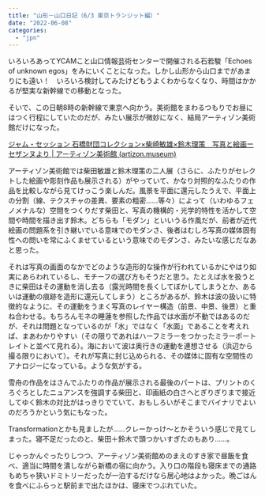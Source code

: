 ```yaml
---
title: "山形－山口日記（6/3 東京トランジット編）"
date: "2022-06-08"
categories: 
  - "jpn"
---
```


いろいろあってYCAMこと山口情報芸術センターで開催される石若駿「Echoes of unknown egos」をみにいくことになった。しかし山形から山口までがあまりにも遠い！　いろいろ検討してみたけどもうよくわからなくなり、時間はかかるが堅実な新幹線での移動となった。

そいで、この日朝8時の新幹線で東京へ向かう。美術館をまわるつもりでお昼にはつく行程にしていたのだが、みたい展示が微妙になく、結局アーティゾン美術館だけになった。

[ジャム・セッション 石橋財団コレクション×柴崎敏雄×鈴木理策　写真と絵画ーセザンヌより | アーティゾン美術館 (artizon.museum)](https://www.artizon.museum/exhibition_sp/shibatasuzuki/)

アーティゾン美術館では柴田敏雄と鈴木理策の二人展（さらに、ふたりがセレクトした絵画や彫刻作品も展示される）がやっていて、かなり対照的なふたりの作品を比較しながら見てけっこう楽しんだ。風景を平面に還元したうえで、平面上の分割（線、テクスチャの差異、要素の粗密……等々）によって（いわゆるフェノメナルな）空間をつくりだす柴田と、写真の機構的・光学的特性を活かして空間や時間を描き出す鈴木。どちらも「モダン」といいうる作風だが、前者が近代絵画の問題系を引き継いでいる意味でのモダンさ、後者はむしろ写真の媒体固有性への問いを常にふくませているという意味でのモダンさ、みたいな感じだなあと思った。

それは写真の画面のなかでどのような造形的な操作が行われているかにやはり如実にあらわれているし、モチーフの選び方もそうだと思う。たとえば水を扱うときに柴田はその運動を消し去る（露光時間を長くしてぼかしてしまうとか、あるいは運動の痕跡を造形に還元してしまう）ところがあるが、鈴木は波の扱いに特徴的なように、その運動をうまく写真のレイヤー構造（前景、中景、後景）と重ね合わせる。もちろんモネの睡蓮を参照した作品では水面が不動ではあるのだが、それは問題となっているのが「水」ではなく「水面」であることを考えれば、まあわかりやすい（その限りであれはハーフミラーをつかったミラーポートレイトと並べて見れる）。海において波は奥行きの運動を連想させる（浜辺から撮る限りにおいて）。それが写真に封じ込められる、その媒体に固有な空間性のアナロジーになっている。ような気がする。

雪舟の作品をはさんでふたりの作品が展示される最後のパートは、プリントのくろぐろとしたニュアンスを強調する柴田と、印画紙の白さへとぎりぎりまで接近してゆく鈴木の対比がはっきりでていて、おもしろいがそこまでバイナリでよいのだろうかという気にもなった。

Transformationとかも見ましたが……クレーかっけ～とかそういう感じで見てしまった。寝不足だったのと、柴田＋鈴木で頭つかいすぎたのもあり……。

じゃっかんぐったりしつつ、アーティゾン美術館めのまえのすき家で昼飯を食べ、適当に時間を潰しながら新橋の宿に向かう。入り口の階段も寝床までの通路もめちゃ狭いドミトリーだったが一泊するだけなら居心地はよかった。晩ごはんを食べにふらっと駅前まで出たほかは、寝床でつぶれていた。
